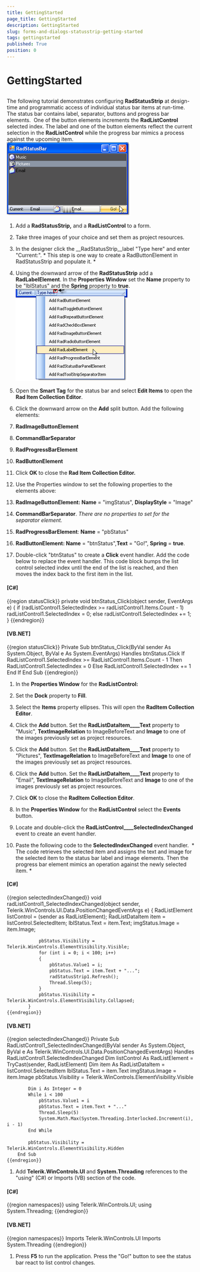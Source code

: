 ```yaml
---
title: GettingStarted
page_title: GettingStarted
description: GettingStarted
slug: forms-and-dialogs-statusstrip-getting-started
tags: gettingstarted
published: True
position: 0
---
```


# GettingStarted



## 

The following tutorial demonstrates configuring __RadStatusStrip__
          at design-time and programmatic access of individual status bar items at run-time.
          The status bar contains label, separator, buttons and progress bar elements. 
          One of the button elements increments the __RadListControl__ selected index.
          The label and one of the button elements reflect the current selection in the
          __RadListControl__ while the progress bar mimics a process
          against the upcoming item.
        ![forms-and-dialogs-statusstrip-getting-started 001](images/forms-and-dialogs-statusstrip-getting-started001.png)

1. Add a __RadStatusStrip,__ and a __RadListControl__ to a form.
            

1. Take three images of your choice and set them as project resources.

1. In the designer click the __RadStatusStrip__label
              "Type here" and enter "Current:". *
                This step is one way to create
                a RadButtonElement in RadStatusStrip and populate it.
              *

1. Using the downward arrow of the __RadStatusStrip__
              add a __RadLabelElement__.
              In the __Properties Window__ set the
              __Name__ property to be "lblStatus" and the
              __Spring__ property to __true__.
            ![forms-and-dialogs-statusstrip-getting-started 002](images/forms-and-dialogs-statusstrip-getting-started002.png)

1. Open the __Smart Tag__ for the status bar and select
              __Edit Items__ to open the __Rad Item Collection Editor__.
            

1. Click the downward arrow on the __Add__ split button.
              Add the following elements:
            

1. __RadImageButtonElement__

1. __CommandBarSeparator__

1. __RadProgressBarElement__

1. __RadButtonElement__

1. Click __OK__ to close the __Rad Item Collection Editor.__

1. Use the Properties window to set the following properties to the elements above:

1. __RadImageButtonElement: Name__ = "imgStatus", __DisplayStyle__ = "Image"
                

1. __CommandBarSeparator__. *There are no properties to set for the separator element.*

1. __RadProgressBarElement__: __Name__ = "pbStatus"
                

1. __RadButtonElement: Name__ = "btnStatus",__Text__ = "Go!", __Spring__ = __true__.
                

1. Double-click "btnStatus" to create a __Click__ event handler.
              Add the code below to replace the event handler. This code block bumps the list control
              selected index until the end of the list is reached, and then moves the index back to the first item in the list.
            

#### __[C#]__

{{region statusClick}}
	        private void btnStatus_Click(object sender, EventArgs e)
	        {
	            if (radListControl1.SelectedIndex >= radListControl1.Items.Count - 1)
	                radListControl1.SelectedIndex = 0;
	            else
	                radListControl1.SelectedIndex += 1;
	        }
	{{endregion}}



#### __[VB.NET]__

{{region statusClick}}
	    Private Sub btnStatus_Click(ByVal sender As System.Object, ByVal e As System.EventArgs) Handles btnStatus.Click
	        If RadListControl1.SelectedIndex >= RadListControl1.Items.Count - 1 Then
	            RadListControl1.SelectedIndex = 0
	        Else
	            RadListControl1.SelectedIndex += 1
	        End If
	    End Sub
	{{endregion}}



1. In the __Properties Window__ for the __RadListControl:__

1. Set the __Dock__ property to __Fill__.
                

1. Select the __Items__ property ellipses.
                  This will open the __RadItem Collection Editor__.
                

1. Click the __Add__ button.
                  Set the __RadListDataItem____Text__
                  property to "Music", __TextImageRelation__ to ImageBeforeText and
                  __Image__ to one of the images previously set as project resources.
                

1. Click the __Add__ button.
                  Set the __RadListDataItem____Text__
                  property to "Pictures", __TextImageRelation__ to ImageBeforeText and
                  __Image__ to one of the images previously set as project resources.
                

1. Click the __Add__ button.
                  Set the __RadListDataItem____Text__
                  property to "Email", __TextImageRelation__ to ImageBeforeText and
                  __Image__ to one of the images previously set as project resources.
                

1. Click __OK__ to close the
                  __RadItem Collection Editor__.
                

1. In the __Properties Window__
              for the __RadListControl__ select the __Events__ button.
            

1. Locate and double-click the __RadListControl____SelectedIndexChanged__ event to create an event handler.
            

1. Paste the following code to the __SelectedIndexChanged__ event handler. 
              *
                The code retrieves the selected item and assigns the text and image for the selected item to the
                status bar label and image elements. Then the progress bar element mimics an operation against
                the newly selected item.
              *

#### __[C#]__

{{region selectedIndexChanged}}
	        void radListControl1_SelectedIndexChanged(object sender, Telerik.WinControls.UI.Data.PositionChangedEventArgs e)
	        {
	            RadListElement listControl = (sender as RadListElement);
	            RadListDataItem item = listControl.SelectedItem;
	            lblStatus.Text = item.Text;
	            imgStatus.Image = item.Image;
	
	            pbStatus.Visibility = Telerik.WinControls.ElementVisibility.Visible;
	            for (int i = 0; i < 100; i++)
	            {
	                pbStatus.Value1 = i;
	                pbStatus.Text = item.Text + "...";
	                radStatusStrip1.Refresh();
	                Thread.Sleep(5);
	            }
	            pbStatus.Visibility = Telerik.WinControls.ElementVisibility.Collapsed;
	        }
	{{endregion}}



#### __[VB.NET]__

{{region selectedIndexChanged}}
	    Private Sub RadListControl1_SelectedIndexChanged(ByVal sender As System.Object, ByVal e As Telerik.WinControls.UI.Data.PositionChangedEventArgs) Handles RadListControl1.SelectedIndexChanged
	        Dim listControl As RadListElement = TryCast(sender, RadListElement)
	        Dim item As RadListDataItem = listControl.SelectedItem
	        lblStatus.Text = item.Text
	        imgStatus.Image = item.Image
	        pbStatus.Visibility = Telerik.WinControls.ElementVisibility.Visible
	
	        Dim i As Integer = 0
	        While i < 100
	            pbStatus.Value1 = i
	            pbStatus.Text = item.Text + "..."
	            Thread.Sleep(5)
	            System.Math.Max(System.Threading.Interlocked.Increment(i), i - 1)
	        End While
	
	        pbStatus.Visibility = Telerik.WinControls.ElementVisibility.Hidden
	    End Sub
	{{endregion}}



1. Add __Telerik.WinControls.UI__ and __System.Threading__ references to the "using" (C#) or Imports (VB) section of the code.
            

#### __[C#]__

{{region namespaces}}
	using Telerik.WinControls.UI;
	using System.Threading;
	{{endregion}}



#### __[VB.NET]__

{{region namespaces}}
	Imports Telerik.WinControls.UI
	Imports System.Threading
	{{endregion}}



1. Press __F5__ to run the application. Press the "Go!" button to see the status bar react to list control changes.
            
